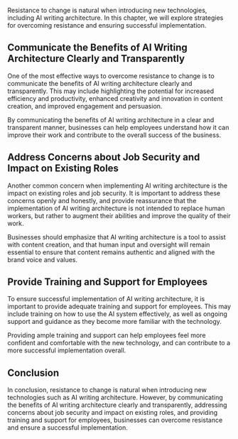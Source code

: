 

Resistance to change is natural when introducing new technologies, including AI writing architecture. In this chapter, we will explore strategies for overcoming resistance and ensuring successful implementation.

Communicate the Benefits of AI Writing Architecture Clearly and Transparently
-----------------------------------------------------------------------------

One of the most effective ways to overcome resistance to change is to communicate the benefits of AI writing architecture clearly and transparently. This may include highlighting the potential for increased efficiency and productivity, enhanced creativity and innovation in content creation, and improved engagement and persuasion.

By communicating the benefits of AI writing architecture in a clear and transparent manner, businesses can help employees understand how it can improve their work and contribute to the overall success of the business.

Address Concerns about Job Security and Impact on Existing Roles
----------------------------------------------------------------

Another common concern when implementing AI writing architecture is the impact on existing roles and job security. It is important to address these concerns openly and honestly, and provide reassurance that the implementation of AI writing architecture is not intended to replace human workers, but rather to augment their abilities and improve the quality of their work.

Businesses should emphasize that AI writing architecture is a tool to assist with content creation, and that human input and oversight will remain essential to ensure that content remains authentic and aligned with the brand voice and values.

Provide Training and Support for Employees
------------------------------------------

To ensure successful implementation of AI writing architecture, it is important to provide adequate training and support for employees. This may include training on how to use the AI system effectively, as well as ongoing support and guidance as they become more familiar with the technology.

Providing ample training and support can help employees feel more confident and comfortable with the new technology, and can contribute to a more successful implementation overall.

Conclusion
----------

In conclusion, resistance to change is natural when introducing new technologies such as AI writing architecture. However, by communicating the benefits of AI writing architecture clearly and transparently, addressing concerns about job security and impact on existing roles, and providing training and support for employees, businesses can overcome resistance and ensure a successful implementation.
